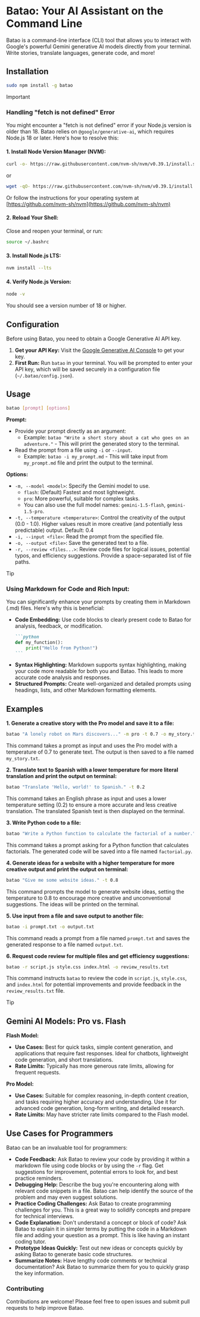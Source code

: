 # Batao: Your AI Assistant on the Command Line

Batao is a command-line interface (CLI) tool that allows you to interact with Google's powerful Gemini generative AI models directly from your terminal.  Write stories, translate languages, generate code, and more!

## Installation

```bash
sudo npm install -g batao
```

> [!IMPORTANT]
>### Handling "fetch is not defined" Error
>
>You might encounter a "fetch is not defined" error if your Node.js version is older than 18. Batao relies on `@google/generative-ai`, which requires Node.js 18 or later. Here's how to resolve this:
>
>#### 1. **Install Node Version Manager (NVM):** 
>   ```bash
>   curl -o- https://raw.githubusercontent.com/nvm-sh/nvm/v0.39.1/install.sh | bash
>   ```
>   or
>
>   ```bash
>   wget -qO- https://raw.githubusercontent.com/nvm-sh/nvm/v0.39.1/install.sh | bash
>   ``` 
>   Or follow the instructions for your operating system at [https://github.com/nvm-sh/nvm](https://github.com/nvm-sh/nvm)
>#### 2. **Reload Your Shell:** 
>    Close and reopen your terminal, or run: 
>    ```bash
>    source ~/.bashrc  
>    ```
>#### 3. **Install Node.js LTS:**
>    ```bash
>    nvm install --lts
>    ``` 
>#### 4. **Verify Node.js Version:**
>   ```bash
>   node -v
>   ```
>   You should see a version number of 18 or higher.

## Configuration

Before using Batao, you need to obtain a Google Generative AI API key. 

1.  **Get your API Key:** Visit the [Google Generative AI Console](https://aistudio.google.com/app/apikey) to get your key.
2.  **First Run:** Run `batao` in your terminal. You will be prompted to enter your API key, which will be saved securely in a configuration file (`~/.batao/config.json`). 

## Usage

```bash
batao [prompt] [options]
```

**Prompt:** 
* Provide your prompt directly as an argument:
    * Example: `batao "Write a short story about a cat who goes on an adventure."` - This will print the generated story to the terminal.
* Read the prompt from a file using `-i` or `--input`. 
    * Example: `batao -i my_prompt.md` - This will take input from `my_prompt.md` file and print the output to the terminal.

**Options:**

* `-m, --model <model>`: Specify the Gemini model to use.
    * `flash`: (Default) Fastest and most lightweight.
    * `pro`:  More powerful, suitable for complex tasks.
    * You can also use the full model names:  `gemini-1.5-flash`, `gemini-1.5-pro`.
* `-t, --temperature <temperature>`: Control the creativity of the output (0.0 - 1.0). Higher values result in more creative (and potentially less predictable) output. Default: 0.4
* `-i, --input <file>`: Read the prompt from the specified file.
* `-o, --output <file>`: Save the generated text to a file.
* `-r, --review <files...>`: Review code files for logical issues, potential typos, and efficiency suggestions. Provide a space-separated list of file paths. 

> [!TIP] 
> ### Using Markdown for Code and Rich Input:
>
>You can significantly enhance your prompts by creating them in Markdown (.md) files. Here's why this is beneficial:
>
>* **Code Embedding:** Use code blocks to clearly present code to Batao for analysis, feedback, or modification. 
>   ````markdown
>   ```python
>   def my_function():
>       print("Hello from Python!")
>   ```
>   ````
>* **Syntax Highlighting:** Markdown supports syntax highlighting, making your code more readable for both you and Batao. This leads to more accurate code analysis and responses.
>* **Structured Prompts:** Create well-organized and detailed prompts using headings, lists, and other Markdown formatting elements. 

## Examples

**1. Generate a creative story with the Pro model and save it to a file:**

```bash
batao "A lonely robot on Mars discovers..." -m pro -t 0.7 -o my_story.txt
```

This command takes a prompt as input and uses the Pro model with a temperature of 0.7 to generate text. The output is then saved to a file named `my_story.txt`.

**2. Translate text to Spanish with a lower temperature for more literal translation and print the output on terminal:**

```bash
batao "Translate 'Hello, world!' to Spanish." -t 0.2
```
This command takes an English phrase as input and uses a lower temperature setting (0.2) to ensure a more accurate and less creative translation. The translated Spanish text is then displayed on the terminal.

**3. Write Python code to a file:**

```bash
batao "Write a Python function to calculate the factorial of a number." -o factorial.py
```

This command takes a prompt asking for a Python function that calculates factorials. The generated code will be saved into a file named `factorial.py`.

**4. Generate ideas for a website with a higher temperature for more creative output and print the output on terminal:**

```bash
batao "Give me some website ideas." -t 0.8
```
This command prompts the model to generate website ideas, setting the temperature to 0.8 to encourage more creative and unconventional suggestions. The ideas will be printed on the terminal.

**5. Use input from a file and save output to another file:**

```bash
batao -i prompt.txt -o output.txt
```
This command reads a prompt from a file named `prompt.txt` and saves the generated response to a file named `output.txt`.

**6. Request code review for multiple files and get efficiency suggestions:**

```bash
batao -r script.js style.css index.html -o review_results.txt
```

This command instructs `batao` to review the code in `script.js`, `style.css`, and `index.html` for potential improvements and provide feedback in the `review_results.txt` file. 

> [!TIP]
> ## Gemini AI Models: Pro vs. Flash
>**Flash Model:**
>* **Use Cases:** Best for quick tasks, simple content generation, and applications that require fast responses. Ideal for chatbots, lightweight code generation, and short translations. 
>* **Rate Limits:** Typically has more generous rate limits, allowing for frequent requests. 
>
>**Pro Model:**
>* **Use Cases:** Suitable for complex reasoning, in-depth content creation, and tasks requiring higher accuracy and understanding. Use it for advanced code generation, long-form writing, and detailed research.
>* **Rate Limits:** May have stricter rate limits compared to the Flash model.

## Use Cases for Programmers

Batao can be an invaluable tool for programmers:

* **Code Feedback:**  Ask Batao to review your code by providing it within a markdown file using code blocks or by using the `-r` flag. Get suggestions for improvement, potential errors to look for, and best practice reminders.
* **Debugging Help:**  Describe the bug you're encountering along with relevant code snippets in a file.  Batao can help identify the source of the problem and may even suggest solutions.
* **Practice Coding Challenges:** Ask Batao to create programming challenges for you.  This is a great way to solidify concepts and prepare for technical interviews.
* **Code Explanation:** Don't understand a concept or block of code?  Ask Batao to explain it in simpler terms by putting the code in a Markdown file and adding your question as a prompt. This is like having an instant coding tutor.
* **Prototype Ideas Quickly:** Test out new ideas or concepts quickly by asking Batao to generate basic code structures.
* **Summarize Notes:** Have lengthy code comments or technical documentation?  Ask Batao to summarize them for you to quickly grasp the key information.

### Contributing

Contributions are welcome! Please feel free to open issues and submit pull requests to help improve Batao. 